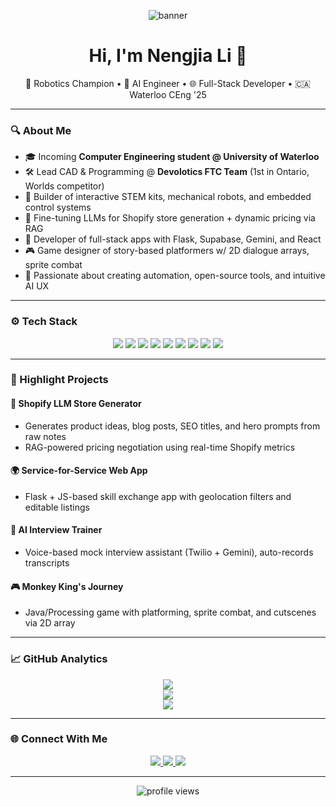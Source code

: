 <!-- Profile Banner -->
<p align="center">
  <img src="https://capsule-render.vercel.app/api?type=waving&color=0:08C8F6,100:3743AB&height=200&section=header&text=Nengjia%20Li&fontSize=40&fontColor=ffffff" alt="banner"/>
</p>

<h1 align="center">Hi, I'm Nengjia Li 👋</h1>

<p align="center">
  🤖 Robotics Champion • 🧠 AI Engineer • 🌐 Full-Stack Developer • 🇨🇦 Waterloo CEng '25
</p>

---

### 🔍 About Me

- 🎓 Incoming **Computer Engineering student @ University of Waterloo**
- 🛠️ Lead CAD & Programming @ **Devolotics FTC Team** (1st in Ontario, Worlds competitor)
- 🤖 Builder of interactive STEM kits, mechanical robots, and embedded control systems
- 🧠 Fine-tuning LLMs for Shopify store generation + dynamic pricing via RAG
- 🧰 Developer of full-stack apps with Flask, Supabase, Gemini, and React
- 🎮 Game designer of story-based platformers w/ 2D dialogue arrays, sprite combat
- 🧾 Passionate about creating automation, open-source tools, and intuitive AI UX

---

### ⚙️ Tech Stack

<p align="center">
  <img src="https://img.shields.io/badge/C++-00599C?style=for-the-badge&logo=c%2B%2B&logoColor=white"/>
  <img src="https://img.shields.io/badge/Python-3776AB?style=for-the-badge&logo=python&logoColor=white"/>
  <img src="https://img.shields.io/badge/Java-007396?style=for-the-badge&logo=java&logoColor=white"/>
  <img src="https://img.shields.io/badge/JavaScript-F7DF1E?style=for-the-badge&logo=javascript&logoColor=black"/>
  <img src="https://img.shields.io/badge/React-61DAFB?style=for-the-badge&logo=react&logoColor=black"/>
  <img src="https://img.shields.io/badge/Flask-000000?style=for-the-badge&logo=flask&logoColor=white"/>
  <img src="https://img.shields.io/badge/Firebase-FFCA28?style=for-the-badge&logo=firebase&logoColor=black"/>
  <img src="https://img.shields.io/badge/Tailwind_CSS-38B2AC?style=for-the-badge&logo=tailwind-css&logoColor=white"/>
  <img src="https://img.shields.io/badge/Arduino-00979D?style=for-the-badge&logo=arduino&logoColor=white"/>
</p>

---

### 🚀 Highlight Projects

#### 🧠 Shopify LLM Store Generator
- Generates product ideas, blog posts, SEO titles, and hero prompts from raw notes
- RAG-powered pricing negotiation using real-time Shopify metrics

#### 🌍 Service-for-Service Web App
- Flask + JS-based skill exchange app with geolocation filters and editable listings

#### 📱 AI Interview Trainer
- Voice-based mock interview assistant (Twilio + Gemini), auto-records transcripts

#### 🎮 Monkey King's Journey
- Java/Processing game with platforming, sprite combat, and cutscenes via 2D array

---

### 📈 GitHub Analytics

<p align="center">
  <img src="https://github-readme-streak-stats.herokuapp.com?user=nengjiali&theme=tokyonight&hide_border=true"/>
  <br/>
  <img src="https://github-readme-stats.vercel.app/api?username=nengjiali&show_icons=true&theme=tokyonight&hide_border=true"/>
  <br/>
  <img src="https://github-readme-stats.vercel.app/api/top-langs/?username=nengjiali&layout=compact&theme=tokyonight&hide_border=true"/>
</p>

---

### 🌐 Connect With Me

<p align="center">
  <a href="https://linkedin.com/in/nengjiali" target="_blank">
    <img src="https://img.shields.io/badge/LinkedIn-0A66C2?style=for-the-badge&logo=linkedin&logoColor=white"/>
  </a>
  <a href="mailto:your.email@example.com">
    <img src="https://img.shields.io/badge/Gmail-D14836?style=for-the-badge&logo=gmail&logoColor=white"/>
  </a>
  <a href="https://nengjiali.github.io" target="_blank">
    <img src="https://img.shields.io/badge/Portfolio-000?style=for-the-badge&logo=github&logoColor=white"/>
  </a>
</p>

---

<p align="center">
  <img src="https://komarev.com/ghpvc/?username=nengjiali&style=flat-square&color=blue" alt="profile views"/>
</p>
